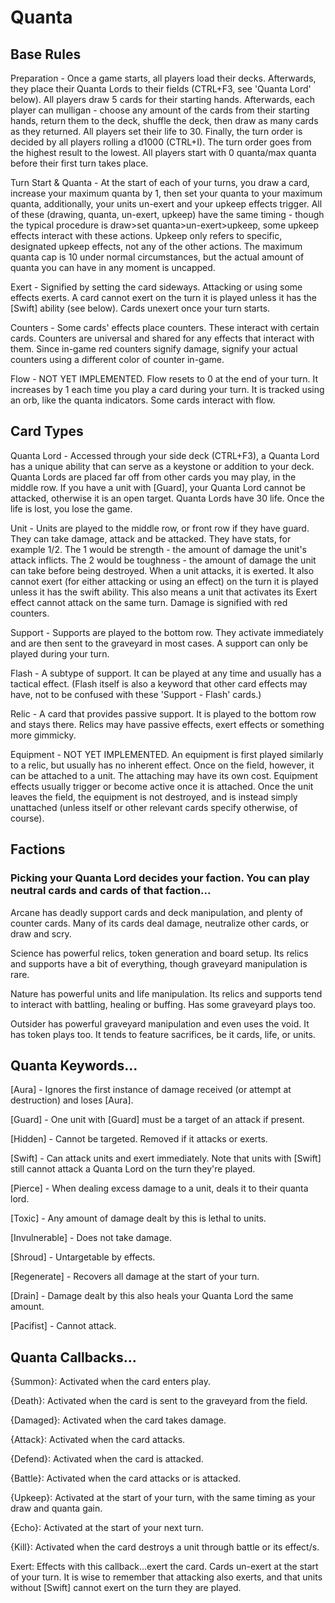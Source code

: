 # Quanta

## Base Rules

Preparation - Once a game starts, all players load their decks. Afterwards, they place their Quanta Lords to their fields (CTRL+F3, see 'Quanta Lord' below). All players draw 5 cards for their starting hands. Afterwards, each player can mulligan - choose any amount of the cards from their starting hands, return them to the deck, shuffle the deck, then draw as many cards as they returned. All players set their life to 30. Finally, the turn order is decided by all players rolling a d1000 (CTRL+I). The turn order goes from the highest result to the lowest. All players start with 0 quanta/max quanta before their first turn takes place.

Turn Start & Quanta - At the start of each of your turns, you draw a card, increase your maximum quanta by 1, then set your quanta to your maximum quanta, additionally, your units un-exert and your upkeep effects trigger. All of these (drawing, quanta, un-exert, upkeep) have the same timing - though the typical procedure is draw>set quanta>un-exert>upkeep, some upkeep effects interact with these actions. Upkeep only refers to specific, designated upkeep effects, not any of the other actions. The maximum quanta cap is 10 under normal circumstances, but the actual amount of quanta you can have in any moment is uncapped.

Exert - Signified by setting the card sideways. Attacking or using some effects exerts. A card cannot exert on the turn it is played unless it has the [Swift] ability (see below). Cards unexert once your turn starts.

Counters - Some cards' effects place counters. These interact with certain cards. Counters are universal and shared for any effects that interact with them. Since in-game red counters signify damage, signify your actual counters using a different color of counter in-game.

Flow - NOT YET IMPLEMENTED. Flow resets to 0 at the end of your turn. It increases by 1 each time you play a card during your turn. It is tracked using an orb, like the quanta indicators. Some cards interact with flow.

## Card Types

Quanta Lord - Accessed through your side deck (CTRL+F3), a Quanta Lord has a unique ability that can serve as a keystone or addition to your deck. Quanta Lords are placed far off from other cards you may play, in the middle row. If you have a unit with [Guard], your Quanta Lord cannot be attacked, otherwise it is an open target. Quanta Lords have 30 life. Once the life is lost, you lose the game.

Unit - Units are played to the middle row, or front row if they have guard. They can take damage, attack and be attacked. They have stats, for example 1/2. The 1 would be strength - the amount of damage the unit's attack inflicts. The 2 would be toughness - the amount of damage the unit can take before being destroyed. When a unit attacks, it is exerted. It also cannot exert (for either attacking or using an effect) on the turn it is played unless it has the swift ability. This also means a unit that activates its Exert effect cannot attack on the same turn. Damage is signified with red counters.

Support - Supports are played to the bottom row. They activate immediately and are then sent to the graveyard in most cases. A support can only be played during your turn.

Flash - A subtype of support. It can be played at any time and usually has a tactical effect. (Flash itself is also a keyword that other card effects may have, not to be confused with these 'Support - Flash' cards.)

Relic - A card that provides passive support. It is played to the bottom row and stays there. Relics may have passive effects, exert effects or something more gimmicky.

Equipment - NOT YET IMPLEMENTED. An equipment is first played similarly to a relic, but usually has no inherent effect. Once on the field, however, it can be attached to a unit. The attaching may have its own cost. Equipment effects usually trigger or become active once it is attached. Once the unit leaves the field, the equipment is not destroyed, and is instead simply unattached (unless itself or other relevant cards specify otherwise, of course).

## Factions

### Picking your Quanta Lord decides your faction. You can play neutral cards and cards of that faction...

Arcane has deadly support cards and deck manipulation, and plenty of counter cards. Many of its cards deal damage, neutralize other cards, or draw and scry.

Science has powerful relics, token generation and board setup. Its relics and supports have a bit of everything, though graveyard manipulation is rare.

Nature has powerful units and life manipulation. Its relics and supports tend to interact with battling, healing or buffing. Has some graveyard plays too.

Outsider has powerful graveyard manipulation and even uses the void. It has token plays too. It tends to feature sacrifices, be it cards, life, or units.

## Quanta Keywords...

[Aura]              - Ignores the first instance of damage received (or attempt at destruction) and loses [Aura].

[Guard]             - One unit with [Guard] must be a target of an attack if present.

[Hidden]            - Cannot be targeted. Removed if it attacks or exerts.

[Swift]             - Can attack units and exert immediately. Note that units with [Swift] still cannot attack a Quanta Lord on the turn they're played.

[Pierce]            - When dealing excess damage to a unit, deals it to their quanta lord.

[Toxic]             - Any amount of damage dealt by this is lethal to units.

[Invulnerable]      - Does not take damage.

[Shroud]            - Untargetable by effects.

[Regenerate]        - Recovers all damage at the start of your turn.

[Drain]             - Damage dealt by this also heals your Quanta Lord the same amount.

[Pacifist]          - Cannot attack.

## Quanta Callbacks...

{Summon}:    Activated when the card enters play.

{Death}:     Activated when the card is sent to the graveyard from the field.

{Damaged}:   Activated when the card takes damage.

{Attack}:    Activated when the card attacks.

{Defend}:    Activated when the card is attacked.

{Battle}:    Activated when the card attacks or is attacked.

{Upkeep}:    Activated at the start of your turn, with the same timing as your draw and quanta gain.

{Echo}:      Activated at the start of your next turn.

{Kill}:      Activated when the card destroys a unit through battle or its effect/s.

Exert:       Effects with this callback...exert the card. Cards un-exert at the start of your turn. It is wise to remember that attacking also exerts, and that units without [Swift] cannot exert on the turn they are played.
